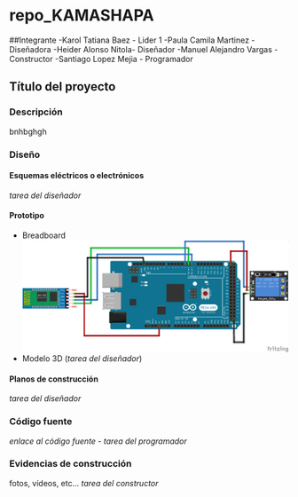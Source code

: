 # repo_KAMASHAPA

##Integrante
-Karol Tatiana Baez - Lider 1
-Paula Camila Martinez - Diseñadora
-Heider Alonso Nitola- Diseñador
-Manuel Alejandro Vargas - Constructor
-Santiago Lopez Mejia - Programador

## Título del proyecto
### Descripción
bnhbghgh

### Diseño
#### Esquemas eléctricos o electrónicos
_tarea del diseñador_
#### Prototipo 
- Breadboard 
![Comentario](https://github.com/karolbaez/repo_KAMASHAPA/blob/master/jajajjaja.png)
- Modelo 3D (_tarea del diseñador_)
#### Planos de construcción
_tarea del diseñador_

### Código fuente
_enlace al código fuente_ - _tarea del programador_

### Evidencias de construcción
fotos, vídeos, etc... _tarea del constructor_
